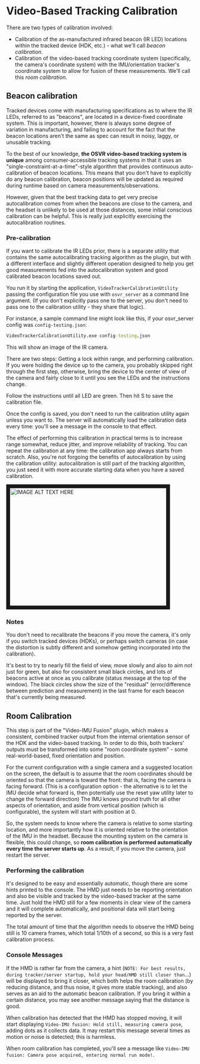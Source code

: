 # Video-Based Tracking Calibration

There are two types of calibration involved:

- Calibration of the as-manufactured infrared beacon (IR LED) locations within the tracked device (HDK, etc.) - what we'll call *beacon calibration*.
- Calibration of the video-based tracking coordinate system (specifically, the camera's coordinate system) with the IMU/orientation tracker's coordinate system to allow for fusion of these measurements. We'll call this *room calibration*.


## Beacon calibration

Tracked devices come with manufacturing specifications as to where the IR LEDs, referred to as "beacons", are located in a device-fixed coordinate system. This is important, however, there is always some degree of variation in manufacturing, and failing to account for the fact that the beacon locations aren't the same as spec can result in noisy, laggy, or unusable tracking.

To the best of our knowledge, **the OSVR video-based tracking system is unique** among consumer-accessible tracking systems in that it uses an "single-constraint-at-a-time"-style algorithm that provides continuous auto-calibration of beacon locations. This means that you don't have to explicitly do any beacon calibration, beacon positions will be updated as required during runtime based on camera measurements/observations.

However, given that the best tracking data to get very precise autocalibration comes from when the beacons are close to the camera, and the headset is unlikely to be used at those distances, some initial conscious calibration can be helpful. This is really just explicitly exercising the autocalibration routines.

### Pre-calibration
If you want to calibrate the IR LEDs prior, there is a separate utility that contains the same autocalibrating tracking algorithm as the plugin, but with a different interface and slightly different operation designed to help you get good measurements fed into the autocalibration system and good calibrated beacon locations saved out.

You run it by starting the application, `VideoTrackerCalibrationUtility` passing the configuration file you use with `osvr_server` as a command line argument. (If you don't explicitly pass one to the server, you don't need to pass one to the calibration utility - they share that logic).

For instance, a sample command line might look like this, if your osvr_server config was `config-testing.json`:

```cmd
VideoTrackerCalibrationUtility.exe config-testing.json
```

This will show an image of the IR camera.

There are two steps: Getting a lock within range, and performing calibration. If you were holding the device up to the camera, you probably skipped right through the first step, otherwise, bring the device to the center of view of the camera and fairly close to it until you see the LEDs and the instructions change.

Follow the instructions until all LED are green. Then hit S to save the calibration file.

Once the config is saved, you don't need to run the calibration utility again unless you want to. The server will automatically load the calibration data every time: you'll see a message in the console to that effect.

The effect of performing this calibration in practical terms is to increase range somewhat, reduce jitter, and improve reliability of tracking.  You can repeat the calibration at any time: the calibration app always starts from scratch. Also, you're not forgoing the benefits of autocalibration by using the calibration utility: autocalibration is still part of the tracking algorithm, you just seed it with more accurate starting data when you have a saved calibration.

<a href="http://www.youtube.com/watch?feature=player_embedded&v=MObPn_U4IYg
" target="_blank"><img src="http://img.youtube.com/vi/MObPn_U4IYg/0.jpg" 
alt="IMAGE ALT TEXT HERE" width="420" height="315" border="10" /></a>

### Notes
You don't need to recalibrate the beacons if you move the camera, it's only if you switch tracked devices (HDKs), or perhaps switch cameras (in case the distortion is subtly different and somehow getting incorporated into the calibration).

It's best to try to nearly fill the field of view, move slowly and also to aim not just for green, but also for consistent small black circles, and lots of beacons active at once as you calibrate (status message at the top of the window). The black circles show the size of the "residual" (error/difference between prediction and measurement) in the last frame for each beacon that's currently being measured.

## Room Calibration

This step is part of the "Video-IMU Fusion" plugin, which makes a consistent, combined tracker output from the internal orientation sensor of the HDK and the video-based tracking. In order to do this, both trackers' outputs must be transformed into some "room coordinate system" - some real-world-based, fixed orientation and position.

For the current configuration with a single camera and a suggested location on the screen, the default is to assume that the room coordinates should be oriented so that the camera is toward the front: that is, facing the camera is facing forward. (This is a configuration option - the alternative is to let the IMU decide what forward is, then potentially use the reset yaw utility later to change the forward direction)  The IMU knows ground truth for all other aspects of orientation, and aside from vertical position (which is configurable), the system will start with position at 0.

So, the system needs to know where the camera is relative to some starting location, and more importantly how it is oriented relative to the orientation of the IMU in the headset. Because the mounting system on the camera is flexible, this could change, so **room calibration is performed automatically every time the server starts up**. As a result, if you move the camera, just restart the server.

### Performing the calibration

It's designed to be easy and essentially automatic, though there are some hints printed to the console. The HMD just needs to be reporting orientation and also be visible and tracked by the video-based tracker at the same time. Just hold the HMD still for a few moments in clear view of the camera and it will complete automatically, and positional data will start being reported by the server.

The total amount of time that the algorithm needs to observe the HMD being still is 10 camera frames, which total 1/10th of a second, so this is a very fast calibration process.

### Console Messages
If the HMD is rather far from the camera, a hint (`NOTE: For best results, during tracker/server startup, hold your head/HMD still closer than`...) will be displayed to bring it closer, which both helps the room calibration (by reducing distance, and thus noise, it gives more stable tracking), and also serves as an aid to the automatic beacon calibration. If you bring it within a certain distance, you may see another message saying that the distance is good.

When calibration has detected that the HMD has stopped moving, it will start displaying `Video-IMU fusion: Hold still, measuring camera pose`, adding dots as it collects data. It may restart this message several times as motion or noise is detected; this is harmless.

When room calibration has completed, you'll see a message like `Video-IMU fusion: Camera pose acquired, entering normal run mode!`.